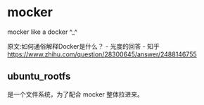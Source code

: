 # mocker
mocker like  a docker ^_^

原文:如何通俗解释Docker是什么？ - 光度的回答 - 知乎
https://www.zhihu.com/question/28300645/answer/2488146755

## ubuntu_rootfs 
是一个文件系统，为了配合 mocker 整体拉进来。

